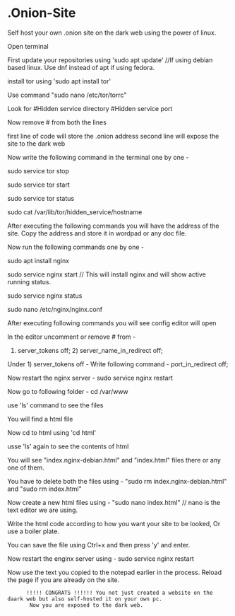 # .Onion-Site
Self host your own .onion site on the dark web using the power of linux.

Open terminal


First update your repositories using 'sudo apt update' //If using debian based linux. Use dnf instead of apt if using fedora.

install tor using 'sudo apt install tor'

Use command "sudo nano /etc/tor/torrc"

Look for #Hidden service directory
         #Hidden service port 
         
Now remove # from both the lines

first line of code will store the .onion address
second line will expose the site to the dark web

Now write the following command in the terminal one by one -

sudo service tor stop

sudo service tor start

sudo service tor status

sudo cat /var/lib/tor/hidden_service/hostname

After executing the following commands you will have the address of the site. Copy the address and store it in wordpad or any doc file.


Now run the following commands one by one -

sudo apt install nginx

sudo service nginx start                                // This will install nginx and will show active running status.

sudo service nginx status

sudo nano /etc/nginx/nginx.conf

After executing following commands you will see config editor will open

In the editor uncomment or remove # from -

1) server_tokens off; 2) server_name_in_redirect off;

Under 1) server_tokens off - Write following command - port_in_redirect off;


Now restart the nginx server - sudo service nginx restart



Now go to following folder - cd /var/www

use 'ls' command to see the files

You will find a html file

Now cd to html using 'cd html'

usse 'ls' again to see the contents of html 

You will see  "index.nginx-debian.html" and "index.html" files there or any one of them.

You have to delete both the files using - "sudo rm index.nginx-debian.html" and "sudo rm index.html"

Now create a new html files using - "sudo nano index.html"  // nano is the text editor we are using.

Write the html code according to how you want your site to be looked, Or use a boiler plate.

You can save the file using Ctrl+x and then press 'y' and enter.


Now restart the enginx server using - sudo service nginx restart

Now use the text you copied to the notepad earlier in the process. Reload the page if you are already on the site.




          !!!!! CONGRATS !!!!!! You not just created a website on the daark web but also self-hosted it on your own pc.
           Now you are exposed to the dark web.



